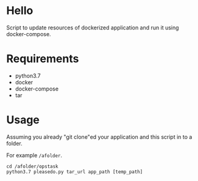 # Hello

Script to update resources of dockerized
application and run it using docker-compose.

# Requirements

- python3.7
- docker
- docker-compose
- tar

# Usage

Assuming you already "git clone"ed your application
and this script in to a folder.

For example `/afolder`.

```
cd /afolder/opstask
python3.7 pleasedo.py tar_url app_path [temp_path]
```
